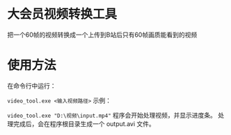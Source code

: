 # 大会员视频转换工具
把一个60帧的视频转换成一个上传到B站后只有60帧画质能看到的视频

# 使用方法
在命令行中运行：

`video_tool.exe <输入视频路径>`
示例：

`video_tool.exe "D:\视频\input.mp4"`
程序会开始处理视频，并显示进度条。
处理完成后，会在程序根目录生成一个 output.avi 文件。
